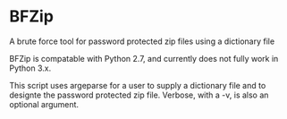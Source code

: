 # BFZip
A brute force tool for password protected zip files using a dictionary file

BFZip is compatable with Python 2.7, and currently does not fully work in Python 3.x.

This script uses argeparse for a user to supply a dictionary file and to designte the
password protected zip file.  Verbose, with a -v, is also an optional argument.
